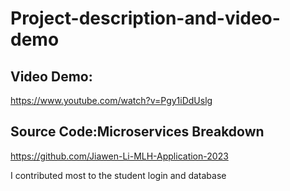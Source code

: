 # Project-description-and-video-demo

## Video Demo:

https://www.youtube.com/watch?v=Pgy1iDdUslg

## Source Code:Microservices Breakdown

https://github.com/Jiawen-Li-MLH-Application-2023 

I contributed most to the student login and database
